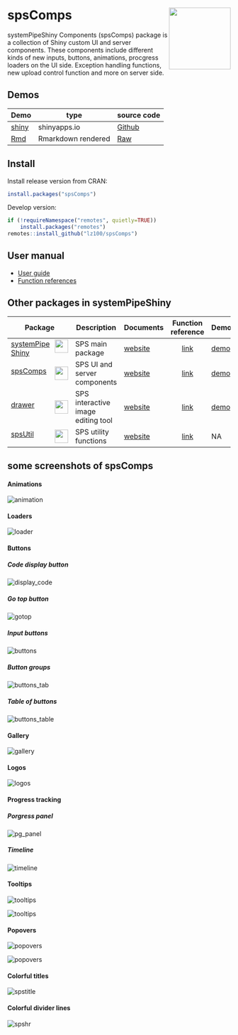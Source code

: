 # spsComps <img src="https://github.com/lz100/spsComps/blob/master/img/spscomps.png?raw=true" align="right" height="139" />

systemPipeShiny Components (spsComps) package is a collection of Shiny custom UI and 
server components. These components include different kinds of new inputs, buttons, animations,
procgress loaders on the UI side. Exception handling functions, new upload control 
function and more on server side. 

## Demos

| Demo | type | source code |
|---|---|---|
|[shiny](https://lezhang.shinyapps.io/spsComps)|shinyapps.io|[Github](https://github.com/lz100/spsComps/tree/master/examples/demo)|
|[Rmd](https://systempipe.org/sps/dev/spscomps/ui/)|Rmarkdown rendered|[Raw](https://raw.githubusercontent.com/systemPipeR/systemPipeR.github.io/main/content/en/sps/dev/spscomps/ui.Rmd)|

## Install

Install release version from CRAN:

```r
install.packages("spsComps")
```

Develop version:

```r
if (!requireNamespace("remotes", quietly=TRUE))
    install.packages("remotes")
remotes::install_github("lz100/spsComps")
```

## User manual 

- [User guide](https://systempipe.org/sps/dev/spscomps/)
- [Function references](https://systempipe.org/sps/sps_funcs/)

## Other packages in systemPipeShiny

| Package | Description | Documents | Function reference | Demo |
| --- | --- | --- | :---: | --- |
|<img src="https://github.com/systemPipeR/systemPipeR.github.io/blob/main/static/images/sps_small.png?raw=true" align="right" height="30" width="30"/>[systemPipeShiny](https://github.com/systemPipeR/systemPipeShiny) | SPS main package |[website](https://systempipe.org/sps/)|[link](https://systempipe.org/sps/funcs/sps/reference/)  | [demo](https://tgirke.shinyapps.io/systemPipeShiny/)|
|<img src="https://github.com/systemPipeR/systemPipeR.github.io/blob/main/static/images/spscomps.png?raw=true" align="right" height="30" width="30" />[spsComps](https://github.com/lz100/spsComps) | SPS UI and server components |[website](https://systempipe.org/sps/dev/spscomps/)|[link](https://systempipe.org/sps/funcs/spscomps/reference/)  | [demo](https://lezhang.shinyapps.io/spsComps)|
|<img src="https://github.com/systemPipeR/systemPipeR.github.io/blob/main/static/images/drawer.png?raw=true" align="right" height="30" width="30" />[drawer](https://github.com/lz100/drawer) | SPS interactive image editing tool |[website](https://systempipe.org/sps/dev/drawer/)|[link](https://systempipe.org/sps/funcs/drawer/reference/)  | [demo](https://lezhang.shinyapps.io/drawer)|
|<img src="https://github.com/systemPipeR/systemPipeR.github.io/blob/main/static/images/spsutil.png?raw=true" align="right" height="30" width="30" />[spsUtil](https://github.com/lz100/spsUtil) | SPS utility functions |[website](https://systempipe.org/sps/dev/spsutil/)|[link](https://systempipe.org/sps/funcs/spsutil/reference/)  | NA|

## some screenshots of spsComps

#### Animations

![animation](https://github.com/systemPipeR/systemPipeR.github.io/blob/main/static/sps/img/spscomps/animations.gif?raw=true)

#### Loaders

![loader](https://github.com/systemPipeR/systemPipeR.github.io/blob/main/static/sps/img/spscomps/loader.gif?raw=true)

#### Buttons

##### Code display button

![display_code](https://github.com/systemPipeR/systemPipeR.github.io/blob/main/static/sps/img/spscomps/display_code.gif?raw=true)

##### Go top button

![gotop](https://github.com/systemPipeR/systemPipeR.github.io/blob/main/static/sps/img/spscomps/gotop.gif?raw=true)

##### Input buttons

![buttons](https://github.com/systemPipeR/systemPipeR.github.io/blob/main/static/sps/img/spscomps/buttons.png?raw=true)

##### Button groups

![buttons_tab](https://github.com/systemPipeR/systemPipeR.github.io/blob/main/static/sps/img/spscomps/buttons_tab.png?raw=true)

##### Table of buttons

![buttons_table](https://github.com/systemPipeR/systemPipeR.github.io/blob/main/static/sps/img/spscomps/buttons_table.png?raw=true)

#### Gallery

![gallery](https://github.com/systemPipeR/systemPipeR.github.io/blob/main/static/sps/img/spscomps/gallery.png?raw=true)

#### Logos

![logos](https://github.com/systemPipeR/systemPipeR.github.io/blob/main/static/sps/img/spscomps/logos.png?raw=true)

#### Progress tracking

##### Porgress panel

![pg_panel](https://github.com/systemPipeR/systemPipeR.github.io/blob/main/static/sps/img/spscomps/pg_panel.gif?raw=true)

##### Timeline 

![timeline](https://github.com/systemPipeR/systemPipeR.github.io/blob/main/static/sps/img/spscomps/timeline.gif?raw=true)

#### Tooltips

![tooltips](https://github.com/systemPipeR/systemPipeR.github.io/blob/main/static/sps/img/spscomps/bstip.gif?raw=true)

![tooltips](https://github.com/systemPipeR/systemPipeR.github.io/blob/main/static/sps/img/spscomps/bstip.png?raw=true)

#### Popovers

![popovers](https://github.com/systemPipeR/systemPipeR.github.io/blob/main/static/sps/img/spscomps/bspopover.gif?raw=true)

![popovers](https://github.com/systemPipeR/systemPipeR.github.io/blob/main/static/sps/img/spscomps/bspopover.png?raw=true)

#### Colorful titles

![spstitle](https://github.com/systemPipeR/systemPipeR.github.io/blob/main/static/sps/img/spscomps/spstitle.png?raw=true)

#### Colorful divider lines

![spshr](https://github.com/systemPipeR/systemPipeR.github.io/blob/main/static/sps/img/spscomps/spshr.png?raw=true)

